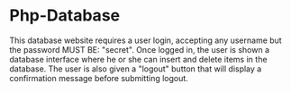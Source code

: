 # Php-Database
This database website requires a user login, accepting any username but the password MUST BE: "secret". Once logged in, the user is shown a database interface where he or she can insert and delete items in the database. The user is also given a "logout" button that will display a confirmation message before submitting logout.

